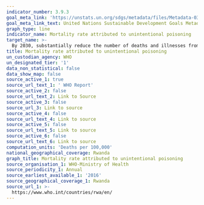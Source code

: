 ```yaml
---
indicator_number: 3.9.3
goal_meta_link: 'https://unstats.un.org/sdgs/metadata/files/Metadata-03-09-03.pdf'
goal_meta_link_text: United Nations Sustainable Development Goals Metadata (pdf 865kB)
graph_type: line
indicator_name: Mortality rate attributed to unintentional poisoning
target_name: >-
  By 2030, substantially reduce the number of deaths and illnesses from hazardous chemicals and air, water and soil pollution and contamination
title: Mortality rate attributed to unintentional poisoning
un_custodian_agency: WHO
un_designated_tier: '1'
data_non_statistical: false
data_show_map: false
source_active_1: true
source_url_text_1: ' WHO Report'
source_active_2: false
source_url_text_2: Link to Source
source_active_3: false
source_url_3: Link to source
source_active_4: false
source_url_text_4: Link to source
source_active_5: false
source_url_text_5: Link to source
source_active_6: false
source_url_text_6: Link to source
computation_units: 'Deaths per 100,000'
national_geographical_coverage: Rwanda
graph_title: Mortality rate attributed to unintentional poisoning
source_organisation_1: WHO-Ministry of Health
source_periodicity_1: Annual
source_earliest_available_1: '2016'
source_geographical_coverage_1: Rwanda
source_url_1: >-
  https://www.who.int/countries/rwa/en/
---
```

